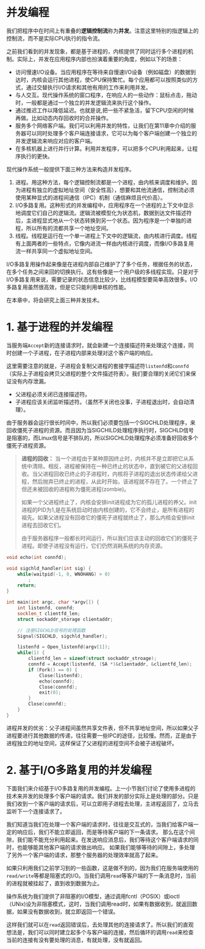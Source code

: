 # 并发编程 

我们把程序中在时间上有重叠的**逻辑控制流**称为**并发**。注意这里特别的指逻辑上的控制流，而不是实际CPU执行的指令流。

之前我们看到的并发现象，都是基于进程的，内核提供了同时运行多个进程的机制。实际上，并发在应用程序内部也扮演着重要的角度，例如以下的场景：

- 访问慢速I/O设备。当应用程序在等待来自慢速I/O设备（例如磁盘）的数据到达时，内核会运行其他进程，使CPU保持繁忙。每个应用都可以按照类似的方式，通过交替执行I/O请求和其他有用的工作来利用并发。
- 与人交互。现代操作系统的窗口程序，在响应人的一些动作：鼠标点击，拖动时，一般都是通过一个独立的并发逻辑流来执行这个操作。
- 通过推迟工作以降低延迟。也就是说,把一些不紧急活，留下CPU空闲的时候再做。比如动态内存回收时的合并操作。
- 服务多个网络客户端。我们可以利用并发的特性，让我们在第11章中介绍的服务器可以同时处理多个客户端连接请求，它可以为每个客户端创建一个独立的并发逻辑流来响应对应的客户端。
- 在多核机器上进行并行计算。利用并发程序，可以把多个CPU利用起来，让程序执行的更快。

现代操作系统一般提供下面三种方法来构造并发程序。
1. 进程。用这种方法，每个逻辑控制流都是一个进程，由内核来调度和维护。因为进程有独立的虚拟地址空间（安全性高），想要和其他流通信，控制流必须使用某种显式的进程间通信（IPC）机制（通信麻烦且代价高）。
2. I/O多路复用。这种形式的并发编程中，应用程序在一个进程的上下文中显示地调度它们自己的逻辑流。逻辑流被模型化为状态机，数据到达文件描述符后，主进程显式地从一个状态转换到另一个状态。因为程序是一个单独的进程，所以所有的流都共享一个地址空间。
3. 线程。线程是运行在一个单一进程上下文中的逻辑流，由内核进行调度。线程有上面两者的一些特点，它像内进流一样由内核进行调度，而像I/O多路复用流一样共享同一个虚拟地址空间。

I/O多路复用操作起来像是在进程内部自己维护了了多个任务，根据任务的状态，在多个任务之间来回的切换执行。这有些像是一个用户级的多线程实现。只是对于I/O多路复用来说，需要记录的状态信息比较少，比线程模型要简单高效很多。I/O多路复用虽然很高效，但是它只能利用单核的性能。

在本章中，将会研究上面三种并发技术。

# 1. 基于进程的并发编程 

当服务端`Accept`新的连接请求时，就会新建一个连接描述符来处理这个连接，同时创建一个子进程，在子进程内部来处理对这个客户端的响应。

这里需要注意的就是，子进程会复制父进程的套接字描述符`listenfd`和`connfd`（实际上子进程会拷贝父进程的整个文件描述符表）。我们要合理的关闭它们来保证没有内存泄漏。

- 父进程必须关闭已连接描述符。
- 子进程应该关闭监听描述符。（虽然不关闭也没事，子进程退出时，会自动清理）。

由于服务器会运行很长时间中，所以我们必须要包括一个SIGCHLD处理程序，来回收僵死子进程的资源。而且因为当SIGCHILD处理程序执行时，SIGCHLD信号是阻塞的，而Linux信号是不排队的，所以SIGCHLD处理程序必须准备好回收多个僵死子进程资源。

> **进程的回收：** 当一个进程由于某种原因终止时，内核并不是立即把它从系统中清除。相反，进程被保持在一种已终止的状态中，直到被它的父进程回收。当父进程回收已终止的子进程时，内核将子进程的退出状态传递给父进程，然后抛弃已终止的进程，从此时开始，该进程就不存在了。一个终止了但还未被回收的进程称为僵死进程(zombie)。
>
> 如果一个父进程终止了，内核会安排init进程成为它的孤儿进程的养父。init进程的PID为1,是在系统启动时由内核创建的，它不会终止，是所有进程的祖先。如果父进程没有回收它的僵死子进程就终止了，那么内核会安排init进程去回收它们。
>
> 由于服务器程序一般都长时间运行，所以我们应该主动的回收它们的僵死子进程。即使子进程没有运行，它们仍然消耗系统的内存资源。

```cpp
void echo(int connfd);

void sigchld_handler(int sig) {
    while(waitpid(-1, 0, WNOHANG) > 0)
        ;
    return;
}

int main(int argc, char *argv[]) {
    int listenfd, connfd;
    socklen_t clientfd_len;
    struct sockaddr_storage clientaddr;

    // 注册SIGCHLD信号的处理函数
    Signal(SIGCHLD, sigchld_handler);

    listenfd = Open_listenfd(argv[1]);
    while(1) {
        clientfd_len = sizeof(struct sockaddr_stroage);
        connfd = Accept(listenfd, (SA *)&clientaddr, &clientfd_len);
        if (Fork() == 0) {
            Close(listenfd);
            echo(connfd);
            Close(connfd);
            exit(0);
        }
        Close(connfd);
    }
}
```
进程并发的优劣：父子进程间虽然共享文件表，但不共享地址空间，所以如果父子进程要进行其他数据的传递，往往需要一些IPC的途径，比较慢。然而，正是由于进程独立的地址空间，这样保证了父进程的进程空间不会被子进程破坏。

# 2. 基于I/O多路复用的并发编程

下面我们来介绍基于I/O多路复用的并发编程。上一小节我们讨论了使用多进程的技术来并发的处理多个客户端的请求。我们并发的部分实际上是处理的部分。只是我们收到一个客户端的请求后，可以立即用子进程去处理，主进程返回了，立马去监听下一个连接请求了。

我们知道当我们在处理一个客户端的请求时，往往是交互式的，当我们给客户端一定的响应后，我们不能立即返回，而是等待客户端的下一条请求。 那么在这个间隙，我们能不能充分利用起来。在发送响应消息后，我们等待这个客户端请求的同时，也能够能其他客户端的请求做出响应。 如果我们能够等待的间隙上，多处理了另外一个客户端的请求，那整个服务器的处理效率就高了起来。

如果只利用我们之前学习到的一些函数，这是做不到的，因为我们在服务端使用的`read/write`等都是阻塞式的I/O。当我们调用`read`等客户端的下一条消息时，当前的进程就被挂起了，直到收到数据为止。

操作系统为我们提供了非阻塞的I/O模型，通过调用fcntl（POSIX）或ioctl（UNix)设为非阻塞模式，这时，当我们调用read时，如果有数据收到，就返回数据，如果没有数据收到，就立即返回一个错误。

这样我们就可以在`read`返回错误后，去处理其他的连接请求了。所以我们的直观想法是，我们可以同时建立起多个与客户端的连接，然后循环的调用`read`来检查当前的连接有没有要处理的消息，有就处理，没有就返回。
